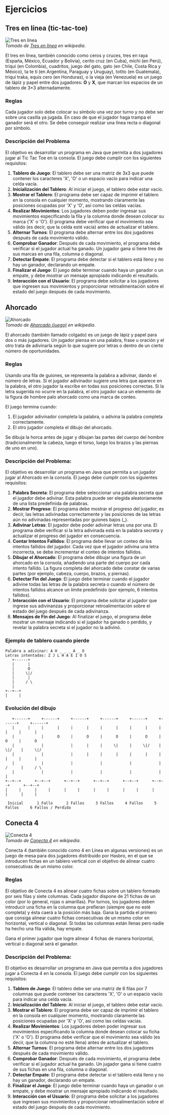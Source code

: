# Ejercicios

## Tres en línea (tic-tac-toe)

![Tres en línea](https://upload.wikimedia.org/wikipedia/commons/thumb/3/32/Tic_tac_toe.svg/783px-Tic_tac_toe.svg.png)  
_Tomado de [Tres en línea](https://es.wikipedia.org/wiki/Tres_en_l%C3%ADnea) en wikipedia_.

El tres en línea, también conocido como ceros y cruces, tres en raya (España, México, Ecuador y Bolivia), cerito cruz (en Cuba), michi (en Perú), triqui (en Colombia), cuadritos, juego del gato, gato (en Chile, Costa Rica y México), ta te tí (en Argentina, Paraguay y Uruguay), totito (en Guatemala), triqui traka, equis cero (en Honduras), o la vieja (en Venezuela) es un juego de lápiz y papel entre dos jugadores: **O** y **X**, que marcan los espacios de un tablero de 3×3 alternadamente.

### Reglas
Cada jugador solo debe colocar su símbolo una vez por turno y no debe ser sobre una casilla ya jugada. En caso de que el jugador haga trampa el ganador será el otro. Se debe conseguir realizar una línea recta o diagonal por símbolo.

### Descripción del Problema
El objetivo es desarrollar un programa en Java que permita a dos jugadores jugar al Tic Tac Toe en la consola. El juego debe cumplir con los siguientes requisitos:
1. **Tablero de Juego**: El tablero debe ser una matriz de 3x3 que puede contener los caracteres 'X', 'O' o un espacio vacío para indicar una celda vacía.
1. **Inicialización del Tablero**: Al iniciar el juego, el tablero debe estar vacío.
1. **Mostrar el Tablero**: El programa debe ser capaz de imprimir el tablero en la consola en cualquier momento, mostrando claramente las posiciones ocupadas por 'X' y 'O', así como las celdas vacías.
1. **Realizar Movimientos**: Los jugadores deben poder ingresar sus movimientos especificando la fila y la columna donde desean colocar su marca ('X' o 'O'). El programa debe verificar que el movimiento sea válido (es decir, que la celda esté vacía) antes de actualizar el tablero.
1. **Alternar Turnos**: El programa debe alternar entre los dos jugadores después de cada movimiento válido.
1. **Comprobar Ganador**: Después de cada movimiento, el programa debe verificar si el jugador actual ha ganado. Un jugador gana si tiene tres de sus marcas en una fila, columna o diagonal.
1. **Detectar Empate**: El programa debe detectar si el tablero está lleno y no hay un ganador, declarando un empate.
1. **Finalizar el Juego**: El juego debe terminar cuando haya un ganador o un empate, y debe mostrar un mensaje apropiado indicando el resultado.
1. **Interacción con el Usuario**: El programa debe solicitar a los jugadores que ingresen sus movimientos y proporcionar retroalimentación sobre el estado del juego después de cada movimiento.

## Ahorcado

![Ahorcado](https://upload.wikimedia.org/wikipedia/commons/thumb/6/6e/Hangman.svg/330px-Hangman.svg.png)  
_Tomado de [Ahorcado (juego)](https://es.wikipedia.org/wiki/Ahorcado_(juego)) en wikipedia_.

El ahorcado (también llamado colgado) es un juego de lápiz y papel para dos o más jugadores. Un jugador piensa en una palabra, frase u oración y el otro trata de adivinarla según lo que sugiere por letras o dentro de un cierto número de oportunidades.

### Reglas
Usando una fila de guiones, se representa la palabra a adivinar, dando el número de letras. Si el jugador adivinador sugiere una letra que aparece en la palabra, el otro jugador la escribe en todas sus posiciones correctas. Si la letra sugerida no ocurre en la palabra, el otro jugador saca un elemento de la figura de hombre palo ahorcado como una marca de conteo. 
 
El juego termina cuando:
1. El jugador adivinador completa la palabra, o adivina la palabra completa correctamente.
1. El otro jugador completa el dibujo del ahorcado.

Se dibuja la horca antes de jugar y dibujan las partes del cuerpo del hombre (tradicionalmente la cabeza, luego el torso, luego los brazos y las piernas de uno en uno).

### Descripción del Problema:

El objetivo es desarrollar un programa en Java que permita a un jugador jugar al Ahorcado en la consola. El juego debe cumplir con los siguientes requisitos:

1. **Palabra Secreta**: El programa debe seleccionar una palabra secreta que el jugador debe adivinar. Esta palabra puede ser elegida aleatoriamente de una lista predefinida de palabras.
1. **Mostrar Progreso**: El programa debe mostrar el progreso del jugador, es decir, las letras adivinadas correctamente y las posiciones de las letras aún no adivinadas representadas por guiones bajos (_).
1. **Adivinar Letras**: El jugador debe poder adivinar letras una por una. El programa debe verificar si la letra adivinada está en la palabra secreta y actualizar el progreso del jugador en consecuencia.
1. **Contar Intentos Fallidos**: El programa debe llevar un conteo de los intentos fallidos del jugador. Cada vez que el jugador adivina una letra incorrecta, se debe incrementar el conteo de intentos fallidos.
1. **Dibujar el Ahorcado**: El programa debe dibujar una figura de un ahorcado en la consola, añadiendo una parte del cuerpo por cada intento fallido. La figura completa del ahorcado debe constar de varias partes (por ejemplo, cabeza, cuerpo, brazos, y piernas).
1. **Detectar Fin del Juego**: El juego debe terminar cuando el jugador adivine todas las letras de la palabra secreta o cuando el número de intentos fallidos alcance un límite predefinido (por ejemplo, 6 intentos fallidos).
1. **Interacción con el Usuario**: El programa debe solicitar al jugador que ingrese sus adivinanzas y proporcionar retroalimentación sobre el estado del juego después de cada adivinanza.
1. **Mensajes de Fin del Juego**: Al finalizar el juego, el programa debe mostrar un mensaje indicando si el jugador ha ganado o perdido, y revelar la palabra secreta si el jugador no la adivinó.

### Ejemplo de tablero cuando pierde
```
Palabra a adivinar: A H _ _ _ A _ O
Letras intentadas: Z J L H A E I O S
   +------+
   |      |
   |      O
   |     \|/
   |      |
   |     / \
   |
+--+--+
|     |
```

### Evolución del dibujo
```
   +------+     +------+     +------+     +------+     +------+     +------+     +------+  
   |      |     |      |     |      |     |      |     |      |     |      |     |      |  
   |            |      O     |      O     |      O     |      O     |      O     |      O  
   |            |            |      |     |     \|     |     \|/    |     \|/    |     \|/ 
   |            |            |      |     |      |     |      |     |      |     |      |  
   |            |            |            |            |            |     /      |     / \ 
   |            |            |            |            |            |            |         
+--+--+      +--+--+      +--+--+      +--+--+      +--+--+      +--+--+      +--+--+      
|     |      |     |      |     |      |     |      |     |      |     |      |     |      

 Inicial      1 Fallo      2 Fallos     3 Fallos     4 Fallos     5 Fallos     6 Fallos / Perdida

```

## Conecta 4

![Conecta 4](https://th.bing.com/th/id/OIP.-dva42mI9sPCMuL32up1JgAAAA?rs=1&pid=ImgDetMain)  
_Tomado de [Conecta 4](https://es.wikipedia.org/wiki/Conecta_4) en wikipedia_.

Conecta 4 (también conocido como 4 en Línea en algunas versiones) es un juego de mesa para dos jugadores distribuido por Hasbro, en el que se introducen fichas en un tablero vertical con el objetivo de alinear cuatro consecutivas de un mismo color.

### Reglas
El objetivo de Conecta 4 es alinear cuatro fichas sobre un tablero formado por seis filas y siete columnas. Cada jugador dispone de 21 fichas de un color (por lo general, rojas o amarillas).​ Por turnos, los jugadores deben introducir una ficha en la columna que prefieran (siempre que no esté completa) y ésta caerá a la posición más baja. Gana la partida el primero que consiga alinear cuatro fichas consecutivas de un mismo color en horizontal, vertical o diagonal.​ Si todas las columnas están llenas pero nadie ha hecho una fila válida, hay empate.​

Gana el primer jugador que logre alinear 4 fichas de manera horizontal, vertical o diagonal será el ganador.

### Descripción del Problema:
El objetivo es desarrollar un programa en Java que permita a dos jugadores jugar a Conecta 4 en la consola. El juego debe cumplir con los siguientes requisitos:
1. **Tablero de Juego**: El tablero debe ser una matriz de 6 filas por 7 columnas que puede contener los caracteres 'X', 'O' o un espacio vacío para indicar una celda vacía.
1. **Inicialización del Tablero**: Al iniciar el juego, el tablero debe estar vacío.
1. **Mostrar el Tablero**: El programa debe ser capaz de imprimir el tablero en la consola en cualquier momento, mostrando claramente las posiciones ocupadas por 'X' y 'O', así como las celdas vacías.
1. **Realizar Movimientos**: Los jugadores deben poder ingresar sus movimientos especificando la columna donde desean colocar su ficha ('X' o 'O'). El programa debe verificar que el movimiento sea válido (es decir, que la columna no esté llena) antes de actualizar el tablero.
1. **Alternar Turnos**: El programa debe alternar entre los dos jugadores después de cada movimiento válido.
1. **Comprobar Ganador**: Después de cada movimiento, el programa debe verificar si el jugador actual ha ganado. Un jugador gana si tiene cuatro de sus fichas en una fila, columna o diagonal.
1. **Detectar Empate**: El programa debe detectar si el tablero está lleno y no hay un ganador, declarando un empate.
1. **Finalizar el Juego**: El juego debe terminar cuando haya un ganador o un empate, y debe mostrar un mensaje apropiado indicando el resultado.
1. **Interacción con el Usuario**: El programa debe solicitar a los jugadores que ingresen sus movimientos y proporcionar retroalimentación sobre el estado del juego después de cada movimiento.